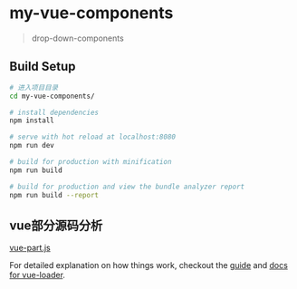 # my-vue-components

> drop-down-components

## Build Setup

``` bash
# 进入项目目录
cd my-vue-components/

# install dependencies
npm install

# serve with hot reload at localhost:8080
npm run dev

# build for production with minification
npm run build

# build for production and view the bundle analyzer report
npm run build --report
```

## vue部分源码分析

[vue-part.js](https://github.com/xuqiang521/dropdown/blob/master/my-vue-component/vue-part.js)

For detailed explanation on how things work, checkout the [guide](http://vuejs-templates.github.io/webpack/) and [docs for vue-loader](http://vuejs.github.io/vue-loader).
